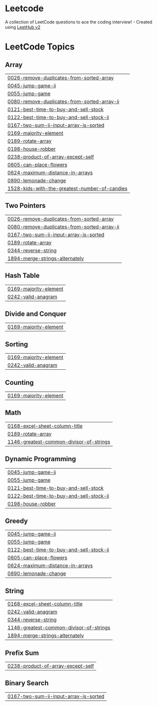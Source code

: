 # Leetcode
A collection of LeetCode questions to ace the coding interview! - Created using [LeetHub v2](https://github.com/arunbhardwaj/LeetHub-2.0)

<!---LeetCode Topics Start-->
# LeetCode Topics
## Array
|  |
| ------- |
| [0026-remove-duplicates-from-sorted-array](https://github.com/Jassherrin/Leetcode/tree/master/0026-remove-duplicates-from-sorted-array) |
| [0045-jump-game-ii](https://github.com/Jassherrin/Leetcode/tree/master/0045-jump-game-ii) |
| [0055-jump-game](https://github.com/Jassherrin/Leetcode/tree/master/0055-jump-game) |
| [0080-remove-duplicates-from-sorted-array-ii](https://github.com/Jassherrin/Leetcode/tree/master/0080-remove-duplicates-from-sorted-array-ii) |
| [0121-best-time-to-buy-and-sell-stock](https://github.com/Jassherrin/Leetcode/tree/master/0121-best-time-to-buy-and-sell-stock) |
| [0122-best-time-to-buy-and-sell-stock-ii](https://github.com/Jassherrin/Leetcode/tree/master/0122-best-time-to-buy-and-sell-stock-ii) |
| [0167-two-sum-ii-input-array-is-sorted](https://github.com/Jassherrin/Leetcode/tree/master/0167-two-sum-ii-input-array-is-sorted) |
| [0169-majority-element](https://github.com/Jassherrin/Leetcode/tree/master/0169-majority-element) |
| [0189-rotate-array](https://github.com/Jassherrin/Leetcode/tree/master/0189-rotate-array) |
| [0198-house-robber](https://github.com/Jassherrin/Leetcode/tree/master/0198-house-robber) |
| [0238-product-of-array-except-self](https://github.com/Jassherrin/Leetcode/tree/master/0238-product-of-array-except-self) |
| [0605-can-place-flowers](https://github.com/Jassherrin/Leetcode/tree/master/0605-can-place-flowers) |
| [0624-maximum-distance-in-arrays](https://github.com/Jassherrin/Leetcode/tree/master/0624-maximum-distance-in-arrays) |
| [0890-lemonade-change](https://github.com/Jassherrin/Leetcode/tree/master/0890-lemonade-change) |
| [1528-kids-with-the-greatest-number-of-candies](https://github.com/Jassherrin/Leetcode/tree/master/1528-kids-with-the-greatest-number-of-candies) |
## Two Pointers
|  |
| ------- |
| [0026-remove-duplicates-from-sorted-array](https://github.com/Jassherrin/Leetcode/tree/master/0026-remove-duplicates-from-sorted-array) |
| [0080-remove-duplicates-from-sorted-array-ii](https://github.com/Jassherrin/Leetcode/tree/master/0080-remove-duplicates-from-sorted-array-ii) |
| [0167-two-sum-ii-input-array-is-sorted](https://github.com/Jassherrin/Leetcode/tree/master/0167-two-sum-ii-input-array-is-sorted) |
| [0189-rotate-array](https://github.com/Jassherrin/Leetcode/tree/master/0189-rotate-array) |
| [0344-reverse-string](https://github.com/Jassherrin/Leetcode/tree/master/0344-reverse-string) |
| [1894-merge-strings-alternately](https://github.com/Jassherrin/Leetcode/tree/master/1894-merge-strings-alternately) |
## Hash Table
|  |
| ------- |
| [0169-majority-element](https://github.com/Jassherrin/Leetcode/tree/master/0169-majority-element) |
| [0242-valid-anagram](https://github.com/Jassherrin/Leetcode/tree/master/0242-valid-anagram) |
## Divide and Conquer
|  |
| ------- |
| [0169-majority-element](https://github.com/Jassherrin/Leetcode/tree/master/0169-majority-element) |
## Sorting
|  |
| ------- |
| [0169-majority-element](https://github.com/Jassherrin/Leetcode/tree/master/0169-majority-element) |
| [0242-valid-anagram](https://github.com/Jassherrin/Leetcode/tree/master/0242-valid-anagram) |
## Counting
|  |
| ------- |
| [0169-majority-element](https://github.com/Jassherrin/Leetcode/tree/master/0169-majority-element) |
## Math
|  |
| ------- |
| [0168-excel-sheet-column-title](https://github.com/Jassherrin/Leetcode/tree/master/0168-excel-sheet-column-title) |
| [0189-rotate-array](https://github.com/Jassherrin/Leetcode/tree/master/0189-rotate-array) |
| [1146-greatest-common-divisor-of-strings](https://github.com/Jassherrin/Leetcode/tree/master/1146-greatest-common-divisor-of-strings) |
## Dynamic Programming
|  |
| ------- |
| [0045-jump-game-ii](https://github.com/Jassherrin/Leetcode/tree/master/0045-jump-game-ii) |
| [0055-jump-game](https://github.com/Jassherrin/Leetcode/tree/master/0055-jump-game) |
| [0121-best-time-to-buy-and-sell-stock](https://github.com/Jassherrin/Leetcode/tree/master/0121-best-time-to-buy-and-sell-stock) |
| [0122-best-time-to-buy-and-sell-stock-ii](https://github.com/Jassherrin/Leetcode/tree/master/0122-best-time-to-buy-and-sell-stock-ii) |
| [0198-house-robber](https://github.com/Jassherrin/Leetcode/tree/master/0198-house-robber) |
## Greedy
|  |
| ------- |
| [0045-jump-game-ii](https://github.com/Jassherrin/Leetcode/tree/master/0045-jump-game-ii) |
| [0055-jump-game](https://github.com/Jassherrin/Leetcode/tree/master/0055-jump-game) |
| [0122-best-time-to-buy-and-sell-stock-ii](https://github.com/Jassherrin/Leetcode/tree/master/0122-best-time-to-buy-and-sell-stock-ii) |
| [0605-can-place-flowers](https://github.com/Jassherrin/Leetcode/tree/master/0605-can-place-flowers) |
| [0624-maximum-distance-in-arrays](https://github.com/Jassherrin/Leetcode/tree/master/0624-maximum-distance-in-arrays) |
| [0890-lemonade-change](https://github.com/Jassherrin/Leetcode/tree/master/0890-lemonade-change) |
## String
|  |
| ------- |
| [0168-excel-sheet-column-title](https://github.com/Jassherrin/Leetcode/tree/master/0168-excel-sheet-column-title) |
| [0242-valid-anagram](https://github.com/Jassherrin/Leetcode/tree/master/0242-valid-anagram) |
| [0344-reverse-string](https://github.com/Jassherrin/Leetcode/tree/master/0344-reverse-string) |
| [1146-greatest-common-divisor-of-strings](https://github.com/Jassherrin/Leetcode/tree/master/1146-greatest-common-divisor-of-strings) |
| [1894-merge-strings-alternately](https://github.com/Jassherrin/Leetcode/tree/master/1894-merge-strings-alternately) |
## Prefix Sum
|  |
| ------- |
| [0238-product-of-array-except-self](https://github.com/Jassherrin/Leetcode/tree/master/0238-product-of-array-except-self) |
## Binary Search
|  |
| ------- |
| [0167-two-sum-ii-input-array-is-sorted](https://github.com/Jassherrin/Leetcode/tree/master/0167-two-sum-ii-input-array-is-sorted) |
<!---LeetCode Topics End-->